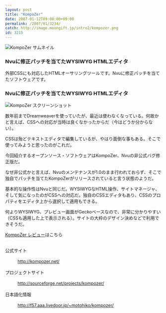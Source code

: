 ```yaml
---
layout: post
title: "KompoZer"
date: 2007-01-12T09:00:00+09:00
permalink: /2007/01/3234/
catch: http://image.moongift.jp/intro2/kompozer.png
id: 3215
---
```

 ![KompoZer サムネイル](http://image.moongift.jp/intro2/kompozer.t.png "KompoZer サムネイル")
  

### Nvuに修正パッチを当てたWYSIWYG HTMLエディタ
  
外部CSSにも対応したHTMLオーサリングツールです。Nvuに修正パッチを当てたソフトウェアです。  
<!--more-->  

### Nvuに修正パッチを当てたWYSIWYG HTMLエディタ
  

![KompoZer スクリーンショット](http://image.moongift.jp/intro2/kompozer.png "KompoZer スクリーンショット")

  

数年前までDreamweaverを使っていたが、最近は使わなくなっている。何故かと言えば、CSSへの対応が当時は良くなかったからだ（今はどうか分からない）。

  

CSSは殆どテキストエディタで編集しているが、やはり面倒な事もある。そこで使ってみようと思ったのがこれだ。

  

今回紹介するオープンソース・ソフトウェアはKompoZer、Nvuの非公式バグ修正版だ。

  

なぜ非公式かと言えば、Nvuのメンテナンスが1.0のまま行われておらず、そこで独自でパッチを当てたKompoZerがリリースされていると言う状態のようだ。

  

基本的な操作性はNvuと同じだ。WYSIWYGなHTML操作、サイトマネージャ、そして気になったのがCSSへの対応だ。独自のCSSエディタもあり、CSSのプロパティをエディタ上から選択して適用もできる。

  

何よりWYSIWYG、プレビュー画面がGeckoベースなので、非常に分かりやすい（CSSも適用した上で表示される）。サイトの大枠のデザイン決めなどで利用できそうだ。

  

[KompoZer レビュー](http://oss.moongift.jp/review/i-3239.html)はこちら

  
<dl>
<br><dt>公式サイト</dt>
<br><dd><a href="http://kompozer.net/" target="_blank">http://kompozer.net/</a></dd>
<br><dt>プロジェクトサイト</dt>
<br><dd><a href="http://sourceforge.net/projects/kompozer/" target="_blank">http://sourceforge.net/projects/kompozer/</a></dd>
<br><dt>日本語化情報</dt>
<br><dd><a href="http://f57.aaa.livedoor.jp/~motohiko/kompozer/" target="_blank">http://f57.aaa.livedoor.jp/~motohiko/kompozer/</a></dd>
<br>
</dl>